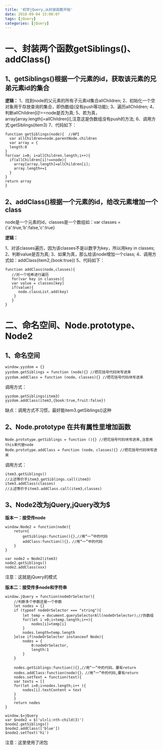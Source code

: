 ```yaml
---
title: '初学jQuery,从封装函数开始'
date: 2018-09-04 15:00:07
tags: [jQuery]
categories: [jQuery]
---
```


# 一、封装两个函数getSiblings()、addClass()

## 1、getSiblings()根据一个元素的id，获取该元素的兄弟元素id的集合

**逻辑：**
1、找到node的父元素的所有子元素id集合allChildren;
2、初始化一个空对象用于存放查询的集合，即伪数组(没有push等功能);
3、遍历allChildren;
4、判断allChildren[i]!==node是否为真;
5、若为真，array[array.length]=allChildren[i],注意这是伪数组没有push的方法;
6、调用方式:getSiblings(item3)
7、代码如下：
```
function getSiblings(node){  //API
  var allChildren=node.parentNode.children
  var array = {
  length:0
}
for(var i=0; i<allChildren.length;i++){
  if(allChildren[i]!==node){
    array[array.length]=allChildren[i];
    array.length+=1
  }
}
return array
}
```
## 2、addClass()根据一个元素的id，给改元素增加一个class

node是一个元素的id，classes是一个数组如：var classes = {'a':true,'b':false,'c':true}

**逻辑：**

1、对该classes遍历，因为该classes不是以数字为key，所以用key in classes;
2、判断value是否为真;
3、如果为真，那么给该node增加一个class;
4、调用方式如：addClass(item2,{book:true})
5、代码如下：

```
function addClass(node,classes){
   //对一个哈希进行遍历
   for(var key in classes){
   var value = classes[key]
   if(value){
      node.classList.add(key)
    }
   }  
}
```

# 二、命名空间、Node.prototype、Node2

## 1、命名空间

```
window.yyzdom = {}
yyzdom.getSiblings = function (node){} //把花括号代码块写进来
yyzdom.addClass = function (node，classes){} //把花括号代码块写进来
```

调用方式：
```
yyzdom.getSiblings(item3)
yyzdom.addClass(item3,{book:true,fruit:false})
```

缺点：调用方式不习惯，最好能item3.getSiblings()这种

## 2、Node.prototype 在共有属性里增加函数

```
Node.prototype.getSiblings = function (){} //把花括号代码块写进来,注意用this来代替node
Node.prototype.addClass = function (node，classes){} //把花括号代码块写进来
```

调用方式：

```
item3.getSiblings()
//上述等价于item3.getSiblings.call(item3)
item3.addClass(classes)
//上述等价于item3.addClass.call(item3,classes)
```

## 3、Node2改为jQuery,jQuery改为$

**版本一：接受传node**

```
window.Node2 = function(node){
    return{
        getSiblings:function(){},//用“一”中的代码
        addClass:function(){}，//用“一”中的代码
    }
}

var node2 = Node2(item3)
node2.getSiblings()
node2.addClass(xxx)
```

注意：这就是jQuery的模式

**版本二：接受传多node和字符串**

```
window.jQuery = function(nodeOrSelector){
    //判断多个参数还是一个参数
    let nodes = {}
    if (typeof nodeOrSelector === "string"){
        let temp = document.querySelectorAll(nodeOrSelector);//伪数组
        for(let i =0;i<temp.length;i++){
            nodes[i]=temp[i]
        }
        nodes.length=temp.length
    }else if(nodeOrSelector instanceof Node){
        nodes = {
            0:nodeOrSelector,
            length:1
        }
    }

    nodes.getSiblings:function(){},//用“一”中的代码，要有return
    nodes.addClass:function(node){}，//用“一”中的代码,要有return
    nodes.setText = function(text){
    var texts = []
    for(let i=0;i<nodes.length;i++ ){
        nodes[i].textContent = text
    }       
    }
    return nodes
}

window.$=jQuery
var $node2 = $('ul>li:nth-child(3)')
$node2.getSiblings()
$node2.addClass(['blue'])
$node2.setText('hi')
```

注意：这里使用了闭包